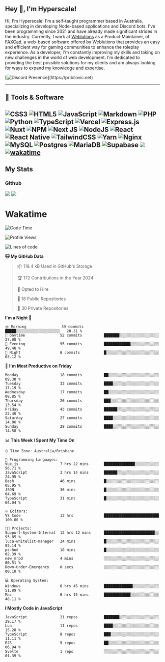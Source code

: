 ## Hey 👋, I'm Hyperscale!

Hi, I'm Hyperscale! I'm a self-taught programmer based in Australia, specializing in developing Node-based applications and Discord bots. I've been programming since 2021 and have already made significant strides in the industry. Currently, I work at [Weblutions](https://weblutions.com) as a Product Maintainer, of [FAXCad](https://weblutions.com/store/faxcad), a web-based software offered by Weblutions that provides an easy and efficient way for gaming communities to enhance the roleplay experience. As a developer, I'm constantly improving my skills and taking on new challenges in the world of web development. I'm dedicated to providing the best possible solutions for my clients and am always looking for ways to expand my knowledge and expertise.

[![Discord Presence](https://lanyard.cnrad.dev/api/906061699562475581?=idleMessage=:Just%Chillin%With%My%Kangaroo!)](https://pribilovic.net)

<p align="center">
<a href="https://github.com/Hyperscale1">
</a>
</p>

---
## 🔧 Tools & Software

![CSS3](https://img.shields.io/badge/css3-%231572B6.svg?style=for-the-badge&logo=css3&logoColor=white) ![HTML5](https://img.shields.io/badge/html5-%23E34F26.svg?style=for-the-badge&logo=html5&logoColor=white) ![JavaScript](https://img.shields.io/badge/javascript-%23323330.svg?style=for-the-badge&logo=javascript&logoColor=%23F7DF1E)  ![Markdown](https://img.shields.io/badge/markdown-%23000000.svg?style=for-the-badge&logo=markdown&logoColor=white) ![PHP](https://img.shields.io/badge/php-%23777BB4.svg?style=for-the-badge&logo=php&logoColor=white) ![Python](https://img.shields.io/badge/python-3670A0?style=for-the-badge&logo=python&logoColor=ffdd54) ![TypeScript](https://img.shields.io/badge/typescript-%23007ACC.svg?style=for-the-badge&logo=typescript&logoColor=white) ![Vercel](https://img.shields.io/badge/vercel-%23000000.svg?style=for-the-badge&logo=vercel&logoColor=white) ![Express.js](https://img.shields.io/badge/express.js-%23404d59.svg?style=for-the-badge&logo=express&logoColor=%2361DAFB) ![Nuxt](https://img.shields.io/badge/Nuxt-%23404d59.svg?style=for-the-badge&logo=nuxtdotjs&logoColor=%02dc82)  ![NPM](https://img.shields.io/badge/NPM-%23000000.svg?style=for-the-badge&logo=npm&logoColor=white) ![Next JS](https://img.shields.io/badge/Next-black?style=for-the-badge&logo=next.js&logoColor=white) ![NodeJS](https://img.shields.io/badge/node.js-6DA55F?style=for-the-badge&logo=node.js&logoColor=white) ![React](https://img.shields.io/badge/react-%2320232a.svg?style=for-the-badge&logo=react&logoColor=%2361DAFB) ![React Native](https://img.shields.io/badge/react_native-%2320232a.svg?style=for-the-badge&logo=react&logoColor=%2361DAFB) ![TailwindCSS](https://img.shields.io/badge/tailwindcss-%2338B2AC.svg?style=for-the-badge&logo=tailwind-css&logoColor=white) ![Yarn](https://img.shields.io/badge/yarn-%232C8EBB.svg?style=for-the-badge&logo=yarn&logoColor=white) ![Nginx](https://img.shields.io/badge/nginx-%23009639.svg?style=for-the-badge&logo=nginx&logoColor=white) ![MySQL](https://img.shields.io/badge/mysql-%2300f.svg?style=for-the-badge&logo=mysql&logoColor=white) ![Postgres](https://img.shields.io/badge/postgres-%23316192.svg?style=for-the-badge&logo=postgresql&logoColor=white) ![MariaDB](https://img.shields.io/badge/mariadb-%23316192.svg?style=for-the-badge&logo=mariadb&logoColor=white) ![Supabase](https://img.shields.io/badge/Supabase-3ECF8E?style=for-the-badge&logo=supabase&logoColor=white) ![](https://img.shields.io/badge/Ubuntu-E95420?style=for-the-badge&logo=ubuntu&logoColor=white) [![wakatime](https://wakatime.com/badge/user/6e098b16-30e8-493e-bf77-598fafbb912d.svg?style=for-the-badge)](https://wakatime.com/@6e098b16-30e8-493e-bf77-598fafbb912d) 
---
## My Stats

### Github
![](https://github-readme-stats.vercel.app/api?username=Hyperscale1&theme=blue-green)
![](https://github-readme-stats.vercel.app/api/top-langs/?username=Hyperscale1&theme=blue-green)

# Wakatime
<!--START_SECTION:waka-->
![Code Time](http://img.shields.io/badge/Code%20Time-814%20hrs%2059%20mins-blue)

![Profile Views](http://img.shields.io/badge/Profile%20Views-0-blue)

![Lines of code](https://img.shields.io/badge/From%20Hello%20World%20I%27ve%20Written-431.0%20thousand%20lines%20of%20code-blue)

**🐱 My GitHub Data** 

> 📦 119.4 kB Used in GitHub's Storage 
 > 
> 🏆 172 Contributions in the Year 2024
 > 
> 💼 Opted to Hire
 > 
> 📜 18 Public Repositories 
 > 
> 🔑 30 Private Repositories 
 > 
**I'm a Night 🦉** 

```text
🌞 Morning                39 commits          █████░░░░░░░░░░░░░░░░░░░░   20.31 % 
🌆 Daytime                52 commits          ███████░░░░░░░░░░░░░░░░░░   27.08 % 
🌃 Evening                95 commits          ████████████░░░░░░░░░░░░░   49.48 % 
🌙 Night                  6 commits           █░░░░░░░░░░░░░░░░░░░░░░░░   03.12 % 
```
📅 **I'm Most Productive on Friday** 

```text
Monday                   18 commits          ██░░░░░░░░░░░░░░░░░░░░░░░   09.38 % 
Tuesday                  33 commits          ████░░░░░░░░░░░░░░░░░░░░░   17.19 % 
Wednesday                17 commits          ██░░░░░░░░░░░░░░░░░░░░░░░   08.85 % 
Thursday                 26 commits          ███░░░░░░░░░░░░░░░░░░░░░░   13.54 % 
Friday                   43 commits          ██████░░░░░░░░░░░░░░░░░░░   22.40 % 
Saturday                 27 commits          ████░░░░░░░░░░░░░░░░░░░░░   14.06 % 
Sunday                   28 commits          ████░░░░░░░░░░░░░░░░░░░░░   14.58 % 
```


📊 **This Week I Spent My Time On** 

```text
🕑︎ Time Zone: Australia/Brisbane

💬 Programming Languages: 
Vue.js                   7 hrs 22 mins       ██████████████░░░░░░░░░░░   56.71 % 
JavaScript               3 hrs 14 mins       ██████░░░░░░░░░░░░░░░░░░░   24.95 % 
Bash                     46 mins             █░░░░░░░░░░░░░░░░░░░░░░░░   05.95 % 
JSON                     36 mins             █░░░░░░░░░░░░░░░░░░░░░░░░   04.69 % 
TypeScript               31 mins             █░░░░░░░░░░░░░░░░░░░░░░░░   04.04 % 

🔥 Editors: 
VS Code                  13 hrs              █████████████████████████   100.00 % 

🐱‍💻 Projects: 
Support-System-Internal  12 hrs 12 mins      ███████████████████████░░   93.85 % 
luca-whitelist-manager   24 mins             █░░░░░░░░░░░░░░░░░░░░░░░░   03.14 % 
ps-hud                   18 mins             █░░░░░░░░░░░░░░░░░░░░░░░░   02.39 % 
new_mrpd                 4 mins              ░░░░░░░░░░░░░░░░░░░░░░░░░   00.51 % 
Down-Under-Emergency     0 secs              ░░░░░░░░░░░░░░░░░░░░░░░░░   00.10 % 

💻 Operating System: 
Windows                  6 hrs 45 mins       █████████████░░░░░░░░░░░░   51.89 % 
Mac                      6 hrs 15 mins       ████████████░░░░░░░░░░░░░   48.11 % 
```

**I Mostly Code in JavaScript** 

```text
JavaScript               21 repos            ███████░░░░░░░░░░░░░░░░░░   29.17 % 
Lua                      11 repos            ████░░░░░░░░░░░░░░░░░░░░░   15.28 % 
TypeScript               8 repos             ███░░░░░░░░░░░░░░░░░░░░░░   11.11 % 
EJS                      5 repos             ██░░░░░░░░░░░░░░░░░░░░░░░   06.94 % 
Svelte                   1 repo              ░░░░░░░░░░░░░░░░░░░░░░░░░   01.39 % 
```




<!--END_SECTION:waka-->
